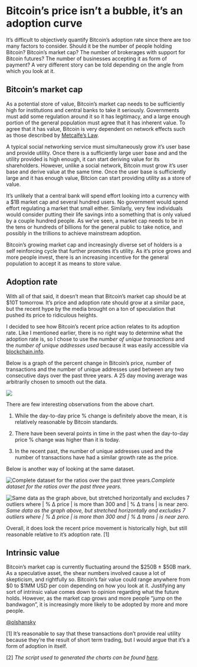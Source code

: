 
# Bitcoin’s price isn’t a bubble, it’s an adoption curve

It’s difficult to objectively quantify Bitcoin’s adoption rate since there are too many factors to consider. Should it be the number of people holding Bitcoin? Bitcoin’s market cap? The number of brokerages with support for Bitcoin futures? The number of businesses accepting it as form of payment? A very different story can be told depending on the angle from which you look at it.

## Bitcoin’s market cap

As a potential store of value, Bitcoin’s market cap needs to be sufficiently high for institutions and central banks to take it seriously. Governments must add some regulation around it so it has legitimacy, and a large enough portion of the general population must agree that it has inherent value. To agree that it has value, Bitcoin is very dependent on network effects such as those described by [Metcalfe’s Law](https://en.wikipedia.org/wiki/Metcalfe%27s_law).

A typical social networking service must simultaneously grow it’s user base and provide utility. Once there is a sufficiently large user base and and the utility provided is high enough, it can start deriving value for its shareholders. However, unlike a social network, Bitcoin must grow it’s user base and derive value at the same time. Once the user base is sufficiently large and it has enough value, Bitcion can start providing utility as a store of value.

It’s unlikely that a central bank will spend effort looking into a currency with a $1B market cap and several hundred users. No government would spend effort regulating a market that small either. Similarly, very few individuals would consider putting their life savings into a something that is only valued by a couple hundred people. As we’ve seen, a market cap needs to be in the tens or hundreds of billions for the general public to take notice, and possibly in the trillions to achieve mainstream adoption.

Bitcoin’s growing market cap and increasingly diverse set of holders is a self reinforcing cycle that further promotes it’s utility. As it’s price grows and more people invest, there is an increasing incentive for the general population to accept it as means to store value.

## Adoption rate

With all of that said, it doesn’t mean that Bitcoin’s market cap should be at $10T tomorrow. It’s price and adoption rate should grow at a similar pace, but the recent hype by the media brought on a ton of speculation that pushed its price to ridiculous heights.

I decided to see how Bitcoin’s recent price action relates to its adoption rate. Like I mentioned earlier, there is no right way to determine what the adoption rate is, so I chose to use the *number of unique transactions* and the *number of unique addresses used* because it was easily accessible via [blockchain.info](https://blockchain.info/).

Below is a graph of the percent change in Bitcoin’s price, number of transactions and the number of unique addresses used between any two consecutive days over the past three years. A 25 day moving average was arbitrarily chosen to smooth out the data.

![](https://cdn-images-1.medium.com/max/2000/1*cG7LDLBOQg6oP4sUBAVYNA.png)

There are few interesting observations from the above chart.

1. While the day-to-day price % change is definitely above the mean, it is relatively reasonable by Bitcoin standards.

1. There have been several points in time in the past when the day-to-day price % change was higher than it is today.

1. In the recent past, the number of unique addresses used and the number of transactions have had a similar growth rate as the price.

Below is another way of looking at the same dataset.

![Complete dataset for the ratios over the past three years.](https://cdn-images-1.medium.com/max/2000/1*VSGDD4YNBTY6UoyenbzIkg.png)*Complete dataset for the ratios over the past three years.*

![Same data as the graph above, but stretched horizontally and excludes 7 outliers where | % Δ price | is more than 300 and | % Δ trans | is near zero.](https://cdn-images-1.medium.com/max/2382/1*jAxOztkdfBAQzO2x-4cMUw.png)*Same data as the graph above, but stretched horizontally and excludes 7 outliers where | % Δ price | is more than 300 and | % Δ trans | is near zero.*

Overall, it does look the recent price movement is historically high, but still reasonable relative to it’s adoption rate. [1]

## Intrinsic value

Bitcoin’s market cap is currently fluctuating around the $250B ± $50B mark. As a speculative asset, the shear numbers involved cause a lot of skepticism, and rightfully so. Bitcoin’s fair value could range anywhere from $0 to $1MM USD per coin depending on how you look at it. Justifying any sort of intrinsic value comes down to opinion regarding what the future holds. However, as the market cap grows and more people “jump on the bandwagon”, it is increasingly more likely to be adopted by more and more people.

[@olshansky](http://twitter.com/olshansky)

[1] It’s reasonable to say that these transactions don’t provide real utility because they’re the result of short term trading, but I would argue that it’s a form of adoption in itself.

[2] *The script used to generated the charts can be found [here](https://gist.github.com/Olshansk/9b0c8e15fdb05ee735b6b547c4add8a6).*
